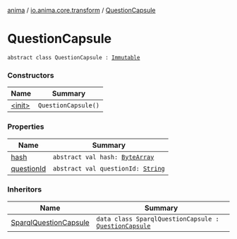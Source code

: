 [anima](../../index.md) / [io.anima.core.transform](../index.md) / [QuestionCapsule](./index.md)

# QuestionCapsule

`abstract class QuestionCapsule : `[`Immutable`](../../io.anima.transform/-immutable/index.md)

### Constructors

| Name | Summary |
|---|---|
| [&lt;init&gt;](-init-.md) | `QuestionCapsule()` |

### Properties

| Name | Summary |
|---|---|
| [hash](hash.md) | `abstract val hash: `[`ByteArray`](https://kotlinlang.org/api/latest/jvm/stdlib/kotlin/-byte-array/index.html) |
| [questionId](question-id.md) | `abstract val questionId: `[`String`](https://kotlinlang.org/api/latest/jvm/stdlib/kotlin/-string/index.html) |

### Inheritors

| Name | Summary |
|---|---|
| [SparqlQuestionCapsule](../-sparql-question-capsule/index.md) | `data class SparqlQuestionCapsule : `[`QuestionCapsule`](./index.md) |
